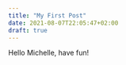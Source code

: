 ```yaml
---
title: "My First Post"
date: 2021-08-07T22:05:47+02:00
draft: true
---
```


Hello Michelle, have fun!
